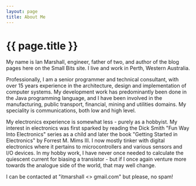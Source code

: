 ```yaml
---
layout: page
title: About Me
---
```

# {{ page.title }}

My name is Ian Marshall, engineer, father of two, and author of the blog pages here on the Small Bits site. I live and work in Perth, Western Australia.

Professionally, I am a senior programmer and technical consultant, with over 15 years experience in the architecture, design and implementation of computer systems. My development work has predominantly been done in the Java programming language, and I have been involved in the manufacturing, public transport, financial, mining and utilities domains. My speciality is communications, both low and high level.

My electronics experience is somewhat less - purely as a hobbyist. My interest in electronics was first sparked by reading the Dick Smith "Fun Way Into Electronics" series as a child and later the book "Getting Started in Electronics" by Forrest M. Mims III. I now mostly tinker with digital electronics where it pertains to microcontrollers and various sensors and I/O devices. In my hobby work, I have never once needed to calculate the quiescent current for biasing a transistor - but if I once again venture more towards the analogue side of the world, that may well change.

I can be contacted at "itmarshall <<at>> gmail.com" but please, no spam!
